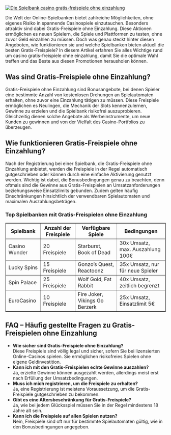 [![Die Spielbank casino gratis-freispiele ohne einzahlung](https://123-caf.pages.dev/gitsignup.png)](https://vrmoo.ru/Bt82HjjY)

<p>Die Welt der Online-Spielbanken bietet zahlreiche Möglichkeiten, ohne eigenes Risiko in spannende Casinospiele einzutauchen. Besonders attraktiv sind dabei Gratis-Freispiele ohne Einzahlung. Diese Aktionen ermöglichen es neuen Spielern, die Spiele und Plattformen zu testen, ohne zuvor Geld einzahlen zu müssen. Doch was genau steckt hinter diesen Angeboten, wie funktionieren sie und welche Spielbanken bieten aktuell die besten Gratis-Freispiele? In diesem Artikel erfahren Sie alles Wichtige rund um casino gratis-freispiele ohne einzahlung, damit Sie die optimale Wahl treffen und das Beste aus diesen Promotionen herausholen können.</p>  <h2>Was sind Gratis-Freispiele ohne Einzahlung?</h2> <p>Gratis-Freispiele ohne Einzahlung sind Bonusangebote, bei denen Spieler eine bestimmte Anzahl von kostenlosen Drehungen an Spielautomaten erhalten, ohne zuvor eine Einzahlung tätigen zu müssen. Diese Freispiele ermöglichen es Neulingen, die Mechanik der Slots kennenzulernen, Gewinne zu erzielen und die Spielbank risikofrei auszuprobieren. Gleichzeitig dienen solche Angebote als Werbeinstrumente, um neue Kunden zu gewinnen und von der Vielfalt des Casino-Portfolios zu überzeugen.</p>  <h2>Wie funktionieren Gratis-Freispiele ohne Einzahlung?</h2> <p>Nach der Registrierung bei einer Spielbank, die Gratis-Freispiele ohne Einzahlung anbietet, werden die Freispiele in der Regel automatisch gutgeschrieben oder können durch eine einfache Aktivierung genutzt werden. Wichtig ist dabei, die Bonusbedingungen genau zu beachten, denn oftmals sind die Gewinne aus Gratis-Freispielen an Umsatzanforderungen beziehungsweise Einsatzlimits gebunden. Zudem gelten häufig Einschränkungen hinsichtlich der verwendbaren Spielautomaten und maximalen Auszahlungsbeträgen.</p>  <h3>Top Spielbanken mit Gratis-Freispielen ohne Einzahlung</h3> <table border="1" cellpadding="5" cellspacing="0">   <thead>     <tr>       <th>Spielbank</th>       <th>Anzahl der Freispiele</th>       <th>Verfügbare Spiele</th>       <th>Bedingungen</th>     </tr>   </thead>   <tbody>     <tr>       <td>Casino Wunder</td>       <td>20 Freispiele</td>       <td>Starburst, Book of Dead</td>       <td>30x Umsatz, max. Auszahlung 100€</td>     </tr>     <tr>       <td>Lucky Spins</td>       <td>15 Freispiele</td>       <td>Gonzo’s Quest, Reactoonz</td>       <td>35x Umsatz, nur für neue Spieler</td>     </tr>     <tr>       <td>Spin Palace</td>       <td>25 Freispiele</td>       <td>Wolf Gold, Fat Rabbit</td>       <td>40x Umsatz, zeitlich begrenzt</td>     </tr>     <tr>       <td>EuroCasino</td>       <td>10 Freispiele</td>       <td>Fire Joker, Vikings Go Berzerk</td>       <td>25x Umsatz, Einsatzlimit 5€</td>     </tr>   </tbody> </table>  <h2>FAQ – Häufig gestellte Fragen zu Gratis-Freispielen ohne Einzahlung</h2> <ul>   <li><strong>Wie sicher sind Gratis-Freispiele ohne Einzahlung?</strong><br>Diese Freispiele sind völlig legal und sicher, sofern Sie bei lizensierten Online-Casinos spielen. Sie ermöglichen risikofreies Spielen ohne eigene Geldinvestition.</li>   <li><strong>Kann ich mit den Gratis-Freispielen echte Gewinne auszahlen?</strong><br>Ja, erzielte Gewinne können ausgezahlt werden, allerdings meist erst nach Erfüllung der Umsatzbedingungen.</li>   <li><strong>Muss ich mich registrieren, um die Freispiele zu erhalten?</strong><br>Ja, eine Registrierung ist meistens Voraussetzung, um die Gratis-Freispiele gutgeschrieben zu bekommen.</li>   <li><strong>Gibt es eine Altersbeschränkung für Gratis-Freispiele?</strong><br>Ja, wie bei jedem Glücksspiel müssen Sie in der Regel mindestens 18 Jahre alt sein.</li>   <li><strong>Kann ich die Freispiele auf allen Spielen nutzen?</strong><br>Nein, Freispiele sind oft nur für bestimmte Spielautomaten gültig, wie in den Bonusbedingungen angegeben.</li> </ul>